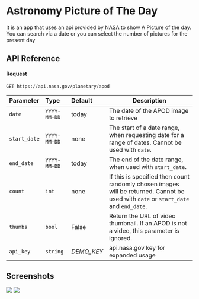 
# Astronomy Picture of The Day

It is an app that uses an api provided by NASA to show A Picture of the day.
You can search via a date or you can select the number of pictures for the present day



## API Reference

#### Request

```http
GET https://api.nasa.gov/planetary/apod

```

| Parameter | Type     | Default                | Description|
| :-------- | :------- | :----------------------|------------|
| `date` | `YYYY-MM-DD` | today |The date of the APOD image to retrieve|
|`start_date`|`YYYY-MM-DD`|none|The start of a date range, when requesting date for a range of dates. Cannot be used with `date`.|
|`end_date`|`YYYY-MM-DD`|today|The end of the date range, when used with `start_date`.|
|`count`|`int`|none|If this is specified then count randomly chosen images will be returned. Cannot be used with `date` or `start_date` and `end_date`.|
|`thumbs`|`bool`|False|Return the URL of video thumbnail. If an APOD is not a video, this parameter is ignored.|
|`api_key`|`string`|*DEMO_KEY*|	api.nasa.gov key for expanded usage|






## Screenshots

![](https://user-images.githubusercontent.com/90124241/179388356-05513bc3-c57d-4865-bb3b-015c45a78ac4.jpeg)
![](https://user-images.githubusercontent.com/90124241/179388369-1d7c2512-c619-48d7-8c86-4c1f56e8dc39.jpeg)



